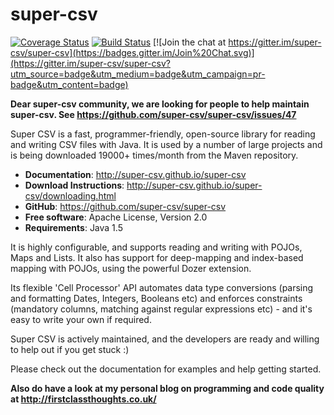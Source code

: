 super-csv
=========


[![Coverage Status](https://coveralls.io/repos/github/super-csv/super-csv/badge.svg?branch=master)](https://coveralls.io/github/super-csv/super-csv?branch=master)
[![Build Status](https://travis-ci.org/super-csv/super-csv.svg?branch=master)](https://travis-ci.org/super-csv/super-csv)
[![Join the chat at https://gitter.im/super-csv/super-csv](https://badges.gitter.im/Join%20Chat.svg)](https://gitter.im/super-csv/super-csv?utm_source=badge&utm_medium=badge&utm_campaign=pr-badge&utm_content=badge)

**Dear super-csv community, we are looking for people to help maintain super-csv. See https://github.com/super-csv/super-csv/issues/47** 


Super CSV is a fast, programmer-friendly, open-source library for reading and writing CSV files with Java. It is used by a number of large projects and is being downloaded 19000+ times/month from the Maven repository.

* **Documentation**: http://super-csv.github.io/super-csv
* **Download Instructions**: http://super-csv.github.io/super-csv/downloading.html
* **GitHub**: https://github.com/super-csv/super-csv
* **Free software**: Apache License, Version 2.0
* **Requirements**: Java 1.5

It is highly configurable, and supports reading and writing with POJOs, Maps and Lists. It also has support for deep-mapping and index-based mapping with POJOs, using the powerful Dozer extension.

Its flexible 'Cell Processor' API automates data type conversions (parsing and formatting Dates, Integers, Booleans etc) and enforces constraints (mandatory columns, matching against regular expressions etc) - and it's easy to write your own if required.

Super CSV is actively maintained, and the developers are ready and willing to help out if you get stuck :)

Please check out the documentation for examples and help getting started.

**Also do have a look at my personal blog on programming and code quality at http://firstclassthoughts.co.uk/**
